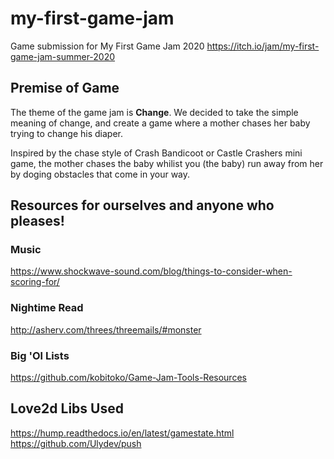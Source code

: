 # my-first-game-jam
Game submission for My First Game Jam 2020
https://itch.io/jam/my-first-game-jam-summer-2020

## Premise of Game
The theme of the game jam is **Change**. We decided to take the simple meaning of change, and create a game where a mother chases her baby trying to change his diaper.

Inspired by the chase style of Crash Bandicoot or Castle Crashers mini game, the mother chases the baby whilist you (the baby) run away from her by doging obstacles that come in your way.

## Resources for ourselves and anyone who pleases!

### Music
https://www.shockwave-sound.com/blog/things-to-consider-when-scoring-for/


### Nightime Read
http://asherv.com/threes/threemails/#monster


### Big 'Ol Lists
https://github.com/kobitoko/Game-Jam-Tools-Resources

## Love2d Libs Used 
https://hump.readthedocs.io/en/latest/gamestate.html
https://github.com/Ulydev/push
